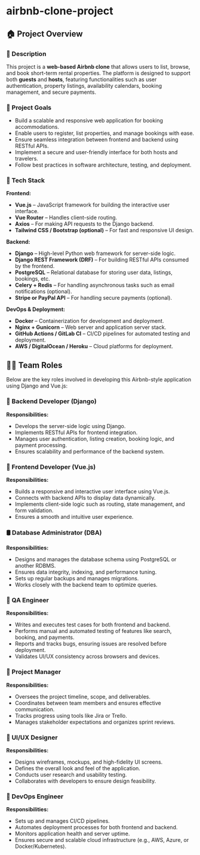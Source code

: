 # airbnb-clone-project

## 🏠 Project Overview

### 📌 Description

This project is a **web-based Airbnb clone** that allows users to list, browse, and book short-term rental properties. The platform is designed to support both **guests** and **hosts**, featuring functionalities such as user authentication, property listings, availability calendars, booking management, and secure payments.

### 🎯 Project Goals

* Build a scalable and responsive web application for booking accommodations.
* Enable users to register, list properties, and manage bookings with ease.
* Ensure seamless integration between frontend and backend using RESTful APIs.
* Implement a secure and user-friendly interface for both hosts and travelers.
* Follow best practices in software architecture, testing, and deployment.

### 🧰 Tech Stack

**Frontend:**

* **Vue.js** – JavaScript framework for building the interactive user interface.
* **Vue Router** – Handles client-side routing.
* **Axios** – For making API requests to the Django backend.
* **Tailwind CSS / Bootstrap (optional)** – For fast and responsive UI design.

**Backend:**

* **Django** – High-level Python web framework for server-side logic.
* **Django REST Framework (DRF)** – For building RESTful APIs consumed by the frontend.
* **PostgreSQL** – Relational database for storing user data, listings, bookings, etc.
* **Celery + Redis** – For handling asynchronous tasks such as email notifications (optional).
* **Stripe or PayPal API** – For handling secure payments (optional).

**DevOps & Deployment:**

* **Docker** – Containerization for development and deployment.
* **Nginx + Gunicorn** – Web server and application server stack.
* **GitHub Actions / GitLab CI** – CI/CD pipelines for automated testing and deployment.
* **AWS / DigitalOcean / Heroku** – Cloud platforms for deployment.

## 🧑‍💻 Team Roles

Below are the key roles involved in developing this Airbnb-style application using Django and Vue.js:

### 🔧 Backend Developer (Django)

**Responsibilities:**

* Develops the server-side logic using Django.
* Implements RESTful APIs for frontend integration.
* Manages user authentication, listing creation, booking logic, and payment processing.
* Ensures scalability and performance of the backend system.

### 🎨 Frontend Developer (Vue.js)

**Responsibilities:**

* Builds a responsive and interactive user interface using Vue.js.
* Connects with backend APIs to display data dynamically.
* Implements client-side logic such as routing, state management, and form validation.
* Ensures a smooth and intuitive user experience.

### 🛢️ Database Administrator (DBA)

**Responsibilities:**

* Designs and manages the database schema using PostgreSQL or another RDBMS.
* Ensures data integrity, indexing, and performance tuning.
* Sets up regular backups and manages migrations.
* Works closely with the backend team to optimize queries.

### 🧪 QA Engineer

**Responsibilities:**

* Writes and executes test cases for both frontend and backend.
* Performs manual and automated testing of features like search, booking, and payments.
* Reports and tracks bugs, ensuring issues are resolved before deployment.
* Validates UI/UX consistency across browsers and devices.

### 🎯 Project Manager

**Responsibilities:**

* Oversees the project timeline, scope, and deliverables.
* Coordinates between team members and ensures effective communication.
* Tracks progress using tools like Jira or Trello.
* Manages stakeholder expectations and organizes sprint reviews.

### 🎨 UI/UX Designer

**Responsibilities:**

* Designs wireframes, mockups, and high-fidelity UI screens.
* Defines the overall look and feel of the application.
* Conducts user research and usability testing.
* Collaborates with developers to ensure design feasibility.

### 🔐 DevOps Engineer

**Responsibilities:**

* Sets up and manages CI/CD pipelines.
* Automates deployment processes for both frontend and backend.
* Monitors application health and server uptime.
* Ensures secure and scalable cloud infrastructure (e.g., AWS, Azure, or Docker/Kubernetes).
